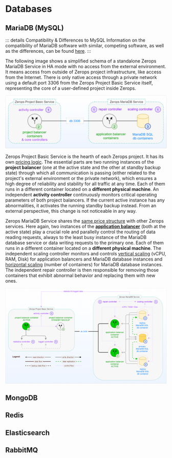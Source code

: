 # Databases

## MariaDB (MySQL)

<!-- markdownlint-disable DOCSMD004 -->
::: details Compatibility & Differences to MySQL
Information on the compatibility of MariaDB software with similar, competing software, as well as the differences, can be found [here](https://mariadb.com/kb/en/compatibility-differences).
:::
<!-- markdownlint-enable DOCSMD004 -->

The following image shows a simplified schema of a standalone Zerops MariaDB Service in HA mode with no access from the external environment. It means access from outside of Zerops project infrastructure, like access from the Internet. There is only native access through a private network using a default port 3306 from the Zerops Project Basic Service itself, representing the core of a user-defined project inside Zerops.

![Zerops MariaDB Service](./images/Zerops-MariaDB-Service-Base.png "Zerops MariaDB Service")

Zerops Project Basic Service is the hearth of each Zerops project. It has its own [pricing logic](/documentation/overview/pricing.html#projects). The essential parts are two running instances of the **project balancer** (one at the active state and the other at standby backup state) through which all communication is passing (either related to the project's external environment or the private network), which ensures a high degree of reliability and stability for all traffic at any time. Each of them runs in a different container located on a **different physical machine**. An independent **activity controller** continuously monitors critical operating parameters of both project balancers. If the current active instance has any abnormalities, it activates the running standby backup instead. From an external perspective, this change is not noticeable in any way.

Zerops MariaDB Service shares the [same price structure](/documentation/overview/pricing.html#services) with other Zerops services. Here again, two instances of the **[application balancer](https://mariadb.com/kb/en/maxscale)** (both at the active state) play a crucial role and parallelly control the routing of data reading requests, always to the least busy instance of the MariaDB database service or data writing requests to the primary one. Each of them runs in a different container located on a **different physical machine**. The independent scaling controller monitors and controls [vertical scaling](/documentation/automatic-scaling/how-automatic-scaling-works.html#vertical-scaling) (vCPU, RAM, Disk) for application balancers and MariaDB database instances and [horizontal scaling](/documentation/automatic-scaling/how-automatic-scaling-works.html#horizontal-scaling) (number of containers) for MariaDB database instances. The independent repair controller is then responsible for removing those containers that exhibit abnormal behavior and replacing them with new ones.

![Zerops MariaDB Service](./images/Zerops-MariaDB-Service-Detail.png "Zerops MariaDB Service")

## MongoDB

## Redis

## Elasticsearch

## RabbitMQ
